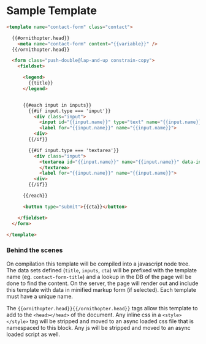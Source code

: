 
# Sample Template

```html
<template name="contact-form" class="contact">

  {{#ornithopter.head}}
    <meta name="contact-form" content="{{variable}}" />
  {{/ornithopter.head}}

  <form class="push-double@lap-and-up constrain-copy">
    <fieldset>

      <legend>
        {{title}}
      </legend>


      {{#each input in inputs}}
        {{#if input.type === 'input'}}
          <div class="input">
            <input id="{{input.name}}" type="text" name="{{input.name}}" data-input>
            <label for="{{input.name}}" name="{{input.name}}">
          <div>
        {{/if}}

        {{#if input.type === 'textarea'}}
          <div class="input">
            <textarea id="{{input.name}}" name="{{input.name}}" data-input>
            </textarea>
            <label for="{{input.name}}" name="{{input.name}}">
          <div>
        {{/if}}

      {{/each}}

      <button type="submit">{{cta}}</button>

    </fieldset>
  </form>

</template>
```

### Behind the scenes

On compilation this template will be compiled into a javascript node tree. The data sets defined (`title`, `inputs`, `cta`) will be prefixed with the template name (eg. `contact-form-title`) and a lookup in the DB of the page will be done to find the content. On the server, the page will render out and include this template with data in minified markup form (if selected). Each template must have a unique name.

The `{{ornithopter.head}}{{/ornithopter.head}}` tags allow this template to add to the `<head></head>` of the document. Any inline css in a `<style></style>` tag will be stripped and moved to an async loaded css file that is namespaced to this block. Any js will be stripped and moved to an async loaded script as well.

